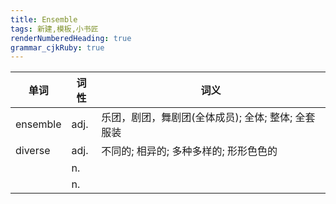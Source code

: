 ```yaml
---
title: Ensemble
tags: 新建,模板,小书匠
renderNumberedHeading: true
grammar_cjkRuby: true
---
```


| 单词 | 词性 | 词义  |
| ---------- | --- | --- |
| ensemble | adj.  | 乐团，剧团，舞剧团(全体成员); 全体; 整体; 全套服装 |
| diverse | adj.  | 不同的; 相异的; 多种多样的; 形形色色的 |
|  | n.  |  |
|  | n.  |  |
